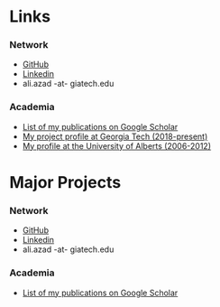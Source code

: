 # Links

### Network

* [GitHub]()
* [Linkedin]()
* ali.azad -at- giatech.edu

### Academia

* [List of my publications on Google Scholar](https://goo.gl/Y2grlj)
* [My project profile at Georgia Tech (2018-present)](https://gatech-csm.symplicity.com/profiles/aliazad)
* [My profile at the University of Alberts (2006-2012)](https://sites.ualberta.ca/~azad1)

# Major Projects
### Network

* [GitHub]()
* [Linkedin]()
* ali.azad -at- giatech.edu

### Academia

* [List of my publications on Google Scholar](https://goo.gl/Y2grlj)
